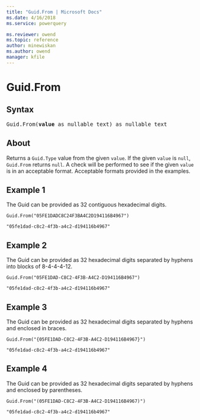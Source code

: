 ```yaml
---
title: "Guid.From | Microsoft Docs"
ms.date: 4/16/2018
ms.service: powerquery

ms.reviewer: owend
ms.topic: reference
author: minewiskan
ms.author: owend
manager: kfile
---
```

# Guid.From
## Syntax

<pre>
Guid.From(<b>value</b> as nullable text) as nullable text
</pre>

## About
Returns a `Guid.Type` value from the given `value`. If the given `value` is `null`, `Guid.From` returns `null`. A check will be performed to see if the given `value` is in an acceptable format. Acceptable formats provided in the examples.

## Example 1
The Guid can be provided as 32 contiguous hexadecimal digits.

```powerquery-m
Guid.From("05FE1DADC8C24F3BA4C2D194116B4967")
```

`"05fe1dad-c8c2-4f3b-a4c2-d194116b4967"`

## Example 2
The Guid can be provided as 32 hexadecimal digits separated by hyphens into blocks of 8-4-4-4-12.

```powerquery-m
Guid.From("05FE1DAD-C8C2-4F3B-A4C2-D194116B4967")
```

`"05fe1dad-c8c2-4f3b-a4c2-d194116b4967"`

## Example 3
The Guid can be provided as 32 hexadecimal digits separated by hyphens and enclosed in braces.

```powerquery-m
Guid.From("{05FE1DAD-C8C2-4F3B-A4C2-D194116B4967}")
```

`"05fe1dad-c8c2-4f3b-a4c2-d194116b4967"`

## Example 4
The Guid can be provided as 32 hexadecimal digits separated by hyphens and enclosed by parentheses.

```powerquery-m
Guid.From("(05FE1DAD-C8C2-4F3B-A4C2-D194116B4967)")
```

`"05fe1dad-c8c2-4f3b-a4c2-d194116b4967"`

